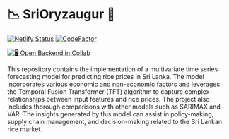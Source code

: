 # 📉 SriOryzaugur 🌾

[![Netlify Status](https://api.netlify.com/api/v1/badges/51841dd8-a090-4fae-90c9-be82b3adca7b/deploy-status)](https://app.netlify.com/sites/srioryazaugur/deploys)
[![CodeFactor](https://www.codefactor.io/repository/github/luqmanrumaiz/srioryzaugur/badge?s=e1db394372d5aa2249d69cb22b7d922a1bace421)](https://www.codefactor.io/repository/github/luqmanrumaiz/srioryzaugur)

[![🖥️ Open Backend in Collab](https://colab.research.google.com/assets/colab-badge.svg)](https://colab.research.google.com/github/luqmanrumaiz/SriOryzaugur/blob/main/backend/backend.ipynb) 


This repository contains the implementation of a multivariate time series forecasting model for predicting rice prices in Sri Lanka. The model incorporates various economic and non-economic factors and leverages the Temporal Fusion Transformer (TFT) algorithm to capture complex relationships between input features and rice prices. The project also includes thorough comparisons with other models such as SARIMAX and VAR. The insights generated by this model can assist in policy-making, supply chain management, and decision-making related to the Sri Lankan rice market.